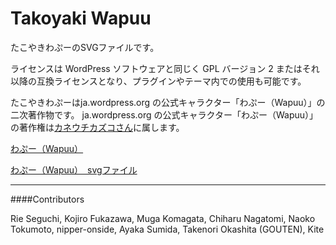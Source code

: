Takoyaki Wapuu
=====

たこやきわぷーのSVGファイルです。

ライセンスは WordPress ソフトウェアと同じく GPL バージョン 2 またはそれ以降の互換ライセンスとなり、プラグインやテーマ内での使用も可能です。

たこやきわぷーはja.wordpress.org の公式キャラクター「わぷー（Wapuu）」の二次著作物です。
ja.wordpress.org の公式キャラクター「わぷー（Wapuu）」の著作権は[カネウチカズコさん](http://blog.cgfm.jp/mutsuki/)に属します。

[わぷー（Wapuu）](http://ja.wordpress.org/about-wp-ja/wapuu/)

[わぷー（Wapuu）　svgファイル](https://github.com/jawordpressorg/wapuu)

***
####Contributors

Rie Seguchi, Kojiro Fukazawa, Muga Komagata, Chiharu Nagatomi, Naoko Tokumoto, nipper-onside, Ayaka Sumida, Takenori Okashita (GOUTEN), Kite